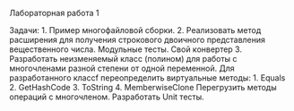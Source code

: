 Лабораторная работа 1

Задачи:
    1. Пример многофайловой сборки.
    2. Реализовать метод расширения для получения строкового двоичного представления вещественного числа. Модульные тесты. Свой конвертер
    3. Разработать неизменяемый класс (полином) для работы с многочленами разной степени от одной переменной. Для разработанного классf переопределить виртуальные методы:
        1. Equals
        2. GetHashCode
        3. ToString
        4. MemberwiseClone
    Перегрузить методы операций с многочленом. Разработать Unit тесты.